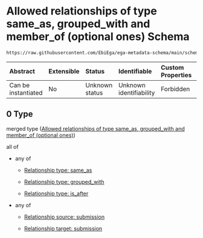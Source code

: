 # Allowed relationships of type same\_as, grouped\_with and member\_of (optional ones) Schema

```txt
https://raw.githubusercontent.com/EbiEga/ega-metadata-schema/main/schemas/EGA.submission.json#/properties/submission_relationships/items/allOf/1/anyOf/0
```



| Abstract            | Extensible | Status         | Identifiable            | Custom Properties | Additional Properties | Access Restrictions | Defined In                                                                           |
| :------------------ | :--------- | :------------- | :---------------------- | :---------------- | :-------------------- | :------------------ | :----------------------------------------------------------------------------------- |
| Can be instantiated | No         | Unknown status | Unknown identifiability | Forbidden         | Allowed               | none                | [EGA.submission.json\*](../../../schemas/EGA.submission.json "open original schema") |

## 0 Type

merged type ([Allowed relationships of type same\_as, grouped\_with and member\_of (optional ones)](ega-20-properties-submission-relationships-items-allof-relationship-constraints-for-a-submission-anyof-allowed-relationships-of-type-same_as-grouped_with-and-member_of-optional-ones.md))

all of

*   any of

    *   [Relationship type: same_as](ega-12-definitions-relationship-type-same_as.md "check type definition")

    *   [Relationship type: grouped_with](ega-12-definitions-relationship-type-grouped_with.md "check type definition")

    *   [Relationship type: is_after](ega-12-definitions-relationship-type-is_after.md "check type definition")

*   any of

    *   [Relationship source: submission](ega-12-definitions-relationship-source-submission.md "check type definition")

    *   [Relationship target: submission](ega-12-definitions-relationship-target-submission.md "check type definition")
